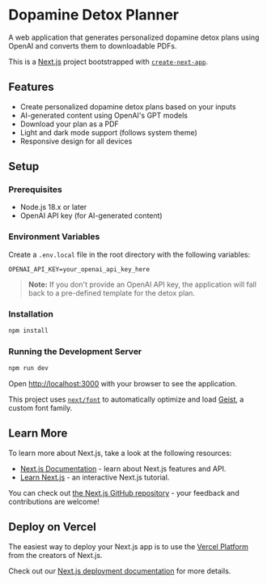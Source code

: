 # Dopamine Detox Planner

A web application that generates personalized dopamine detox plans using OpenAI and converts them to downloadable PDFs.

This is a [Next.js](https://nextjs.org) project bootstrapped with [`create-next-app`](https://nextjs.org/docs/app/api-reference/cli/create-next-app).

## Features

- Create personalized dopamine detox plans based on your inputs
- AI-generated content using OpenAI's GPT models
- Download your plan as a PDF
- Light and dark mode support (follows system theme)
- Responsive design for all devices

## Setup

### Prerequisites

- Node.js 18.x or later
- OpenAI API key (for AI-generated content)

### Environment Variables

Create a `.env.local` file in the root directory with the following variables:

```
OPENAI_API_KEY=your_openai_api_key_here
```

> **Note:** If you don't provide an OpenAI API key, the application will fall back to a pre-defined template for the detox plan.

### Installation

```bash
npm install
```

### Running the Development Server

```bash
npm run dev
```

Open [http://localhost:3000](http://localhost:3000) with your browser to see the application.

This project uses [`next/font`](https://nextjs.org/docs/app/building-your-application/optimizing/fonts) to automatically optimize and load [Geist](https://vercel.com/font), a custom font family.

## Learn More

To learn more about Next.js, take a look at the following resources:

- [Next.js Documentation](https://nextjs.org/docs) - learn about Next.js features and API.
- [Learn Next.js](https://nextjs.org/learn) - an interactive Next.js tutorial.

You can check out [the Next.js GitHub repository](https://github.com/vercel/next.js) - your feedback and contributions are welcome!

## Deploy on Vercel

The easiest way to deploy your Next.js app is to use the [Vercel Platform](https://vercel.com/new?utm_medium=default-template&filter=next.js&utm_source=create-next-app&utm_campaign=create-next-app-readme) from the creators of Next.js.

Check out our [Next.js deployment documentation](https://nextjs.org/docs/app/building-your-application/deploying) for more details.
